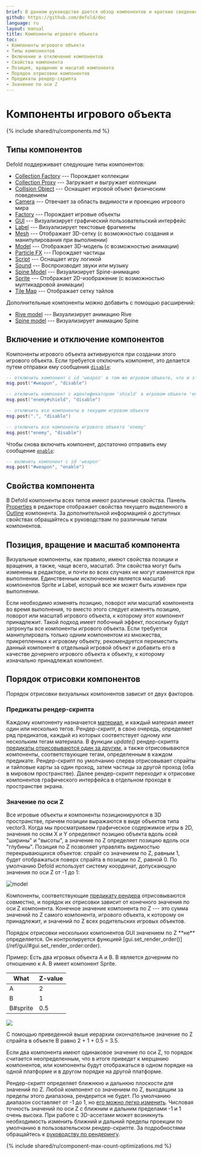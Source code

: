 ```yaml
---
brief: В данном руководстве дается обзор компонентов и краткие сведения об их использовании.
github: https://github.com/defold/doc
language: ru
layout: manual
title: Компоненты игрового объекта
toc:
- Компоненты игрового объекта
- Типы компонентов
- Включение и отключение компонентов
- Свойства компонента
- Позиция, вращение и масштаб компонента
- Порядок отрисовки компонентов
- Предикаты рендер-скрипта
- Значение по оси Z
---
```


# Компоненты игрового объекта

{% include shared/ru/components.md %}

## Типы компонентов

Defold поддерживает следующие типы компонентов:

* [Collection Factory](/ru/manuals/collection-factory) --- Порождает коллекции
* [Collection Proxy](/ru/manuals/collection-proxy) --- Загружает и выгружает коллекции
* [Collision Object](/ru/manuals/physics) --- Оснащает игровой объект физическим поведением
* [Camera](/ru/manuals/camera) --- Отвечает за область видимости и проекцию игрового мира
* [Factory](/ru/manuals/factory) --- Порождает игровые объекты
* [GUI](/ru/manuals/gui) --- Визуализирует графический пользовательский интерфейс
* [Label](/ru/manuals/label) --- Визуализирует текстовые фрагменты
* [Mesh](/ru/manuals/mesh) --- Отображает 3D-сетку (с возможностью создания и манипулирования при выполнении)
* [Model](/ru/manuals/model) --- Отображает 3D-модель (с возможностью анимации)
* [Particle FX](/ru/manuals/particlefx) ---  Порождает частицы
* [Script](/ru/manuals/script) --- Оснащает игру логикой
* [Sound](/ru/manuals/sound) --- Воспроизводит звуки или музыку
* [Spine Model](/manuals/spinemodel) --- Визуализирует Spine-анимацию
* [Sprite](/ru/manuals/sprite) --- Отображает 2D-изображение (с возможностью мултикадровой анимации)
* [Tile Map](/ru/manuals/tilemap) --- Отображает сетку тайлов

Дополнительные компоненты можно добавить с помощью расширений:

* [Rive model](/extension-rive) --- Визуализирует анимацию Rive
* [Spine model](/extension-spine) --- Визуализирует анимацию Spine

## Включение и отключение компонентов

Компоненты игрового объекта активируются при создании этого игрового объекта. Если требуется отключить компонент, это делается путем отправки ему сообщения [`disable`](/ref/go/#disable):

```lua
-- отключить компонент с id 'weapon' в том же игровом объекте, что и этот скрипт
msg.post("#weapon", "disable")

-- отключить компонент с идентификатором 'shield' в игровом объекте 'enemy'
msg.post("enemy#shield", "disable")

-- отключить все компоненты в текущем игровом объекте
msg.post(".", "disable")

-- отключить все компоненты игрового объекта 'enemy'
msg.post("enemy", "disable")
```

Чтобы снова включить компонент, достаточно отправить ему сообщение [`enable`](/ref/go/#enable):

```lua
-- включить компонент с id 'weapon'
msg.post("#weapon", "enable")
```

## Свойства компонента

В Defold компоненты всех типов имеют различные свойства. Панель [Properties](/ru/manuals/editor/#the-editor-views) в редакторе отображает свойства текущего выделенного в [Outline](/ru/manuals/editor/#the-editor-views) компонента. За дополнительной информацией о доступных свойствах обращайтесь к руководствам по различным типам компонентов.

## Позиция, вращение и масштаб компонента

Визуальные компоненты, как правило, имеют свойства позиции и вращения, а также, чаще всего, масштаб. Эти свойства могут быть изменены в редакторе, и почти во всех случаях не могут изменятся при выполнении. Единственным исключением является масштаб компонентов Sprite и Label, который все же может быть изменен при выполнении.

Если необходимо изменять позицию, поворот или масштаб компонента во время выполнения, то вместо этого следует изменять позицию, поворот или масштаб игрового объекта, к которому этот компонент принадлежит. Такой подход имеет побочный эффект, поскольку будут затронуты все компоненты игрового объекта. Если требуется манипулировать только одним компонентом из множества, прикрепленных к игровому объекту, рекомендуется переместить данный компонент в отдельный игровой объект и добавить его в качестве дочернего игрового объекта к объекту, к которому изначально принадлежал компонент.

## Порядок отрисовки компонентов

Порядок отрисовки визуальных компонентов зависит от двух факторов.

### Предикаты рендер-скрипта
Каждому компоненту назначается [материал](/ru/manuals/material/), и каждый материал имеет один или несколько тегов. Рендер-скрипт, в свою очередь, определяет ряд предикатов, каждый из которых соответствует одному или нескольким тегам материала. В функции *update()* рендер-скрипта [предикаты отрисовываются один за другим](/ru/manuals/render/#render-predicates), а также отрисовываются компоненты, соответствующие тегам, определенным в каждом предикате. Рендер-скрипт по умолчанию сперва отрисовывает спрайты и тайловые карты за один проход, затем частицы за другой проход (оба в мировом пространстве). Далее рендер-скрипт переходит к отрисовке компонентов графического интерфейса в отдельном проходе в пространстве экрана.

### Значение по оси Z
Все игровые объекты и компоненты позиционируются в 3D пространстве, причем позиции выражаются в виде объектов типа vector3. Когда мы просматриваем графическое содержимое игры в 2D, значения по осям X и Y определяют позицию объекта вдоль осей "ширины" и "высоты", а значение по Z определяет позицию вдоль оси "глубины". Позиция по Z позволяет управлять видимостью перекрывающихся объектов: спрайт со значением по Z, равным 1, будет отображаться поверх спрайта в позиции по Z, равной 0. По умолчанию Defold использует систему координат, допускающую значения по оси Z от -1 до 1:

![model](/manuals/images/graphics/z-order.png)

Компоненты, соответствующие [предикату рендера](/ru/manuals/render/#render-predicates) отрисовываются совместно, и порядок их отрисовки зависит от конечного значения по оси Z компонента. Конечное значение компонента по Z --- это сумма значений по Z самого компонента, игрового объекта, к которому он принадлежит, и значений по Z всех родительских игровых объектов.

<div class='sidenote' markdown='1'>
Порядок отрисовки нескольких компонентов GUI значением по Z **не** определяется. Он контролируется функцией [gui.set_render_order()](/ref/gui/#gui.set_render_order:order).
</div>

Пример: Есть два игровых объекта A и B. B является дочерним по отношению к A. B имеет компонент Sprite.

| What     | Z-value |
|----------|---------|
| A        | 2       |
| B        | 1       |
| B#sprite | 0.5     |

![](/manuals/images/graphics/component-hierarchy.png)

С помощью приведенной выше иерархии окончательное значение по Z спрайта в объекте B равно 2 + 1 + 0.5 = 3.5.

<div class='important' markdown='1'>
Если два компонента имеют одинаковое значение по оси Z, то порядок считается неопределенным, что в итоге приведет к мерцанию компонентов, или компоненты будут отображаться в одном порядке на одной платформе и в другом порядке на другой платформе.

Рендер-скрипт определяет ближнюю и дальнюю плоскости для значений по Z. Любой компонент со значением по Z, выходящим за пределы этого диапазона, рендерится не будет. По умолчанию диапазон составляет от -1 до 1, но [его можно легко изменить](/ru/manuals/render/#default-view-projection). Числовая точность значений по оси Z с ближним и дальним пределами -1 и 1 очень высока. При работе с 3D-ассетами может возникнуть необходимость изменить ближний и дальний пределы проекции по умолчанию в пользовательском рендер-скрипте. За подробностями обращайтесь к [руководству по рендерингу](/ru/manuals/render/).
</div>


{% include shared/ru/component-max-count-optimizations.md %}